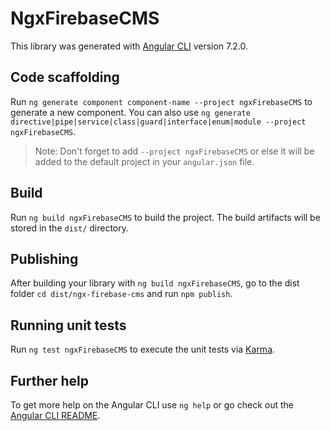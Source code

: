 # NgxFirebaseCMS

This library was generated with [Angular CLI](https://github.com/angular/angular-cli) version 7.2.0.

## Code scaffolding

Run `ng generate component component-name --project ngxFirebaseCMS` to generate a new component. You can also use `ng generate directive|pipe|service|class|guard|interface|enum|module --project ngxFirebaseCMS`.
> Note: Don't forget to add `--project ngxFirebaseCMS` or else it will be added to the default project in your `angular.json` file. 

## Build

Run `ng build ngxFirebaseCMS` to build the project. The build artifacts will be stored in the `dist/` directory.

## Publishing

After building your library with `ng build ngxFirebaseCMS`, go to the dist folder `cd dist/ngx-firebase-cms` and run `npm publish`.

## Running unit tests

Run `ng test ngxFirebaseCMS` to execute the unit tests via [Karma](https://karma-runner.github.io).

## Further help

To get more help on the Angular CLI use `ng help` or go check out the [Angular CLI README](https://github.com/angular/angular-cli/blob/master/README.md).
